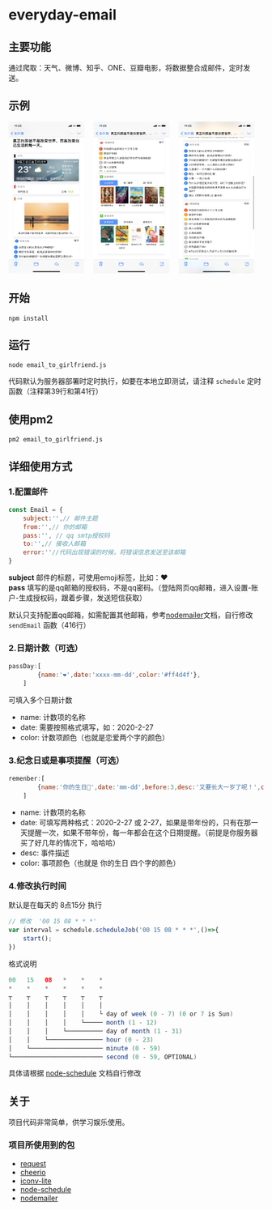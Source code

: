 # everyday-email
## 主要功能
通过爬取：天气、微博、知乎、ONE、豆瓣电影，将数据整合成邮件，定时发送。
## 示例

<div>
 <img src="https://github.com/xuguanqun/everyday-email/blob/master/images/1.png?raw=true" width="150px" height="300px" />&emsp;
 <img src="https://github.com/xuguanqun/everyday-email/blob/master/images/2.png?raw=true" width="150px" height="300px" />&emsp;
 <img src="https://github.com/xuguanqun/everyday-email/blob/master/images/3.png?raw=true" width="150px" height="300px" />&emsp;
</div>
 
## 开始
```node
npm install
```
## 运行
```node
node email_to_girlfriend.js
```
代码默认为服务器部署时定时执行，如要在本地立即测试，请注释 `schedule` 定时函数（注释第39行和第41行）
## 使用pm2
```
pm2 email_to_girlfriend.js
```
## 详细使用方式
### 1.配置邮件
``` js
const Email = {
    subject:'',// 邮件主题
    from:'',// 你的邮箱
    pass:'', // qq smtp授权码
    to:'',// 接收人邮箱
    error:''//代码出现错误的时候，将错误信息发送至该邮箱
}
```
**subject** 邮件的标题，可使用emoji标签，比如：❤️  
**pass** 填写的是qq邮箱的授权码，不是qq密码。（登陆网页qq邮箱，进入设置-账户-生成授权码，跟着步骤，发送短信获取） 

默认只支持配置qq邮箱，如需配置其他邮箱，参考[nodemailer](https://github.com/nodemailer/nodemailer "nodemailer")文档，自行修改 `sendEmail` 函数（416行）
### 2.日期计数（可选）
```js
passDay:[
        {name:'❤️',date:'xxxx-mm-dd',color:'#ff4d4f'},
    ]
```
可填入多个日期计数  
+ name: 计数项的名称  
+ date: 需要按照格式填写，如：2020-2-27  
+ color: 计数项颜色（也就是恋爱两个字的颜色）  
### 3.纪念日或是事项提醒（可选）
```js
remenber:[
        {name:'你的生日🎂',date:'mm-dd',before:3,desc:'又要长大一岁了呢！',color:'#ffa940'},
    ]
```
+ name: 计数项的名称  
+ date: 可填写两种格式：2020-2-27 或 2-27，如果是带年份的，只有在那一天提醒一次，如果不带年份，每一年都会在这个日期提醒。（前提是你服务器买了好几年的情况下，哈哈哈） 
+ desc: 事件描述  
+ color: 事项颜色（也就是 你的生日 四个字的颜色） 
### 4.修改执行时间
默认是在每天的 8点15分 执行  
```js
// 修改  '00 15 08 * * *'
var interval = schedule.scheduleJob('00 15 08 * * *',()=>{
    start();
})
```
格式说明
```java
00   15   08   *    *    *
*    *    *    *    *    *
┬    ┬    ┬    ┬    ┬    ┬
│    │    │    │    │    │
│    │    │    │    │    └ day of week (0 - 7) (0 or 7 is Sun)
│    │    │    │    └───── month (1 - 12)
│    │    │    └────────── day of month (1 - 31)
│    │    └─────────────── hour (0 - 23)
│    └──────────────────── minute (0 - 59)
└───────────────────────── second (0 - 59, OPTIONAL)
```
具体请根据 [node-schedule](https://github.com/node-schedule/node-schedule "node-schedule") 文档自行修改
## 关于
项目代码非常简单，供学习娱乐使用。
### 项目所使用到的包
* [request](https://github.com/request/request "request")
* [cheerio](https://github.com/cheeriojs/cheerio "cheerio")
* [iconv-lite](https://github.com/ashtuchkin/iconv-lite "iconv-lite")
* [node-schedule](https://github.com/node-schedule/node-schedule "node-schedule")
* [nodemailer](https://github.com/nodemailer/nodemailer "nodemailer")

